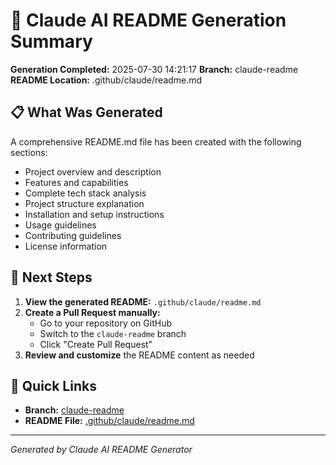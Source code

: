 # 📝 Claude AI README Generation Summary

**Generation Completed:** 2025-07-30 14:21:17
**Branch:** claude-readme
**README Location:** .github/claude/readme.md

## 📋 What Was Generated

A comprehensive README.md file has been created with the following sections:
- Project overview and description
- Features and capabilities
- Complete tech stack analysis
- Project structure explanation
- Installation and setup instructions
- Usage guidelines
- Contributing guidelines
- License information

## 🔄 Next Steps

1. **View the generated README:** `.github/claude/readme.md`
2. **Create a Pull Request manually:**
   - Go to your repository on GitHub
   - Switch to the `claude-readme` branch
   - Click "Create Pull Request"
3. **Review and customize** the README content as needed

## 🔗 Quick Links

- **Branch:** [claude-readme](https://github.com/anisharma07/c4gt-website/tree/claude-readme)
- **README File:** [.github/claude/readme.md](https://github.com/anisharma07/c4gt-website/blob/claude-readme/.github/claude/readme.md)

---
*Generated by Claude AI README Generator*
